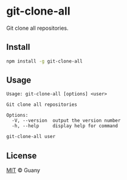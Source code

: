 # git-clone-all

Git clone all repositories.

## Install

```bash
npm install -g git-clone-all
```

## Usage

```text
Usage: git-clone-all [options] <user>

Git clone all repositories

Options:
  -V, --version  output the version number
  -h, --help     display help for command
```

```bash
git-clone-all user
```

## License

[MIT](https://opensource.org/licenses/MIT) © Guany
